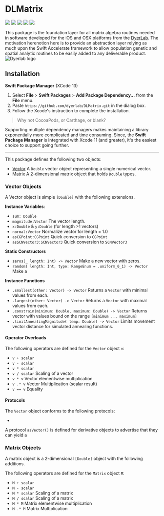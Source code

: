 # DLMatrix


![](https://img.shields.io/badge/license-GPLv3-green) ![](https://img.shields.io/badge/maintained%3F-Yes-green) ![](https://img.shields.io/badge/swift-5.5-green) ![](https://img.shields.io/badge/iOS-14.0-green) ![](https://img.shields.io/badge/macOS-11-green)

This package is the foundation layer for all matrix algebra routines needed in software developed for the iOS and OSX platforms from the [DyerLab](https://dyerlab.org).  The motivation herenotion here is to provide an abstraction layer relying as much upon the Swift Accelerate framework to allow population genetic and spatial analytic routines to be easily added to any deliverable product.
![Dyerlab logo](https://live.staticflickr.com/65535/51722755557_2368c8fb01_o_d.jpg)

<a name="Installation"></a>
## Installation

**Swift Package Manager** (XCode 13)

1. Select **File** > **Swift Packages** > **Add Package Dependency…** from the **File** menu.
2. Paste `https://github.com/dyerlab/DLMatrix.git` in the dialog box.
3. Follow the Xcode's instruction to complete the installation.

> Why not CocoaPods, or Carthage, or blank?

Supporting multiple dependency managers makes maintaining a library exponentially more complicated and time consuming.  Since, the **Swift Package Manager** is integrated with Xcode 11 (and greater), it's the easiest choice to support going further.

---

This package defines the following two objects:

- <a href="#Vector">Vector</a> A `Double` vector object representing a single numerical vector.
- <a href="#Matrix">Matrix</a> A 2-dimensional matrix object that holds `Double` types.

<a name="Vector"></a>
### Vector Objects

A Vector object is simple `[Double]` with the following extensions.


**Instance Variables**:

- `sum: Double`
- `magnitude:Vector` The vector length.
- `x:Double` & `y:Double` (for length >1 vectors)
- `normal:Vector` Normalize vector for length = 1.0
- `asCGPoint:CGPoint` Quick conversion to `CGPoint`
- `asSCNVector3:SCNVector3` Quick conversion to `SCNVector3`


**Static Constructors**

- `zeros(_ length: Int) -> Vector` Make a new vector with zeros.
- `random( length: Int, type: RangeEnum = .uniform_0_1) -> Vector` Make a 
 

**Instance Functions**

- `.smallest(other: Vector) -> Vector` Returns a `Vector` with minimal values from each.
- `.largest(other: Vector) -> Vector` Returns a `Vector` with maximal values from each. 
- `.constrain(minimum: Double, maximum: Double) -> Vector` Returns vector with values bound on the range `[minimum ... maximum]`
- `.limitAnnealingMagnitude( temp: Double) -> Vector` Limits movement vector distance for simulated annealing functions.



 
#### Operator Overloads

The following operators are defined for the `Vector` object `v`:

- `v + scalar` 
- `v - scalar`
- `v * scalar`
- `v / scalar` Scaling of a vector
- `v * v` Vector elementwise multiplication
- `v .* v` Vector Multiplication (scalar result)
- `v == v` Equality 

#### Protocols

The `Vector` object conforms to the following protocols:

-  

A protocol `asVector()` is defined for derivative objects to advertise that they can yield a 



<a name="Matrix"></a>
### Matrix Objects

A matrix object is a 2-dimensional `[Double]` object with the following additions.



The following operators are defined for the `Matrix` object `M`:

- `M + scalar`
- `M - scalar`
- `M * scalar` Scaling of a matrix
- `M / scalar` Scaling of a matrix
- `M * M` Matrix elementwise multiplication
- `M .* M` Matrix Multiplication 

